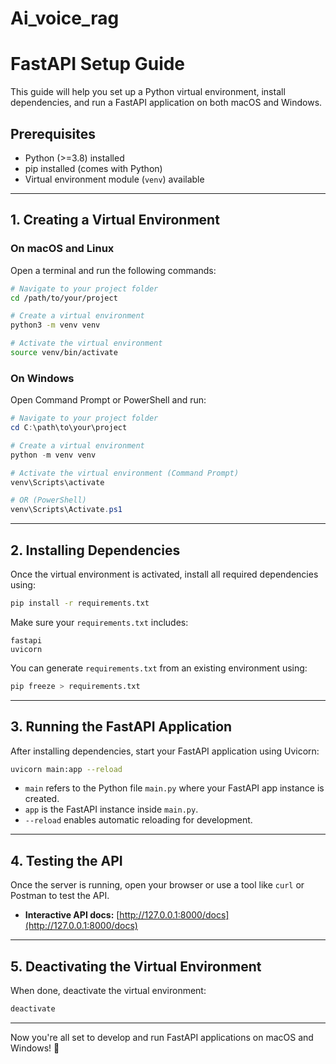 # Ai_voice_rag

# FastAPI Setup Guide

This guide will help you set up a Python virtual environment, install dependencies, and run a FastAPI application on both macOS and Windows.

## Prerequisites

- Python (>=3.8) installed
- pip installed (comes with Python)
- Virtual environment module (`venv`) available

---

## 1. Creating a Virtual Environment

### **On macOS and Linux**

Open a terminal and run the following commands:

```bash
# Navigate to your project folder
cd /path/to/your/project

# Create a virtual environment
python3 -m venv venv

# Activate the virtual environment
source venv/bin/activate
```

### **On Windows**

Open Command Prompt or PowerShell and run:

```powershell
# Navigate to your project folder
cd C:\path\to\your\project

# Create a virtual environment
python -m venv venv

# Activate the virtual environment (Command Prompt)
venv\Scripts\activate

# OR (PowerShell)
venv\Scripts\Activate.ps1
```

---

## 2. Installing Dependencies

Once the virtual environment is activated, install all required dependencies using:

```bash
pip install -r requirements.txt
```

Make sure your `requirements.txt` includes:

```
fastapi
uvicorn
```

You can generate `requirements.txt` from an existing environment using:

```bash
pip freeze > requirements.txt
```

---

## 3. Running the FastAPI Application

After installing dependencies, start your FastAPI application using Uvicorn:

```bash
uvicorn main:app --reload
```

- `main` refers to the Python file `main.py` where your FastAPI app instance is created.
- `app` is the FastAPI instance inside `main.py`.
- `--reload` enables automatic reloading for development.

---

## 4. Testing the API

Once the server is running, open your browser or use a tool like `curl` or Postman to test the API.

- **Interactive API docs:** [http://127.0.0.1:8000/docs](http://127.0.0.1:8000/docs)

---

## 5. Deactivating the Virtual Environment

When done, deactivate the virtual environment:

```bash
deactivate
```

---

Now you're all set to develop and run FastAPI applications on macOS and Windows! 🚀

